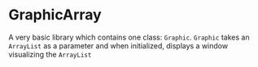 # GraphicArray
A very basic library which contains one class: `Graphic`. `Graphic` takes an `ArrayList` as a parameter and when initialized, displays a window visualizing the `ArrayList`
